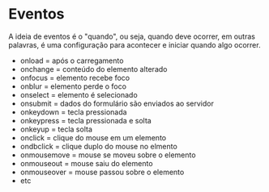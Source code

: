 # Eventos

A ideia de eventos é o "quando", ou seja, quando deve ocorrer, em outras palavras, é uma configuração para acontecer e iniciar quando algo ocorrer.

- onload = após o carregamento
- onchange = conteúdo do elemento alterado
- onfocus = elemento recebe foco
- onblur = elemento perde o foco
- onselect = elemento é selecionado
- onsubmit = dados do formulário são enviados ao servidor
- onkeydown = tecla pressionada
- onkeypress = tecla pressionada e solta
- onkeyup = tecla solta
- onclick = clique do mouse em um elemento
- ondbclick = clique duplo do mouse no elmento
- onmousemove = mouse se moveu sobre o elemento
- onmouseout = mouse saiu do elemento
- onmouseover = mouse passou sobre o elemento
- etc



